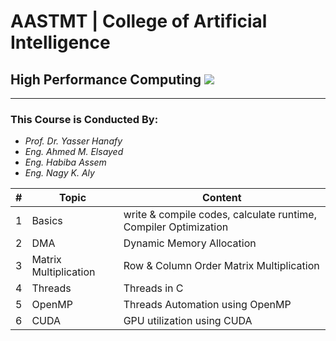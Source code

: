 # AASTMT | College of Artificial Intelligence
## High Performance Computing ![](https://img.shields.io/badge/Semester-Fall--2024-red)
---
### This Course is Conducted By:
- _Prof. Dr. Yasser Hanafy_
- _Eng. Ahmed M. Elsayed_
- _Eng. Habiba Assem_
- _Eng. Nagy K. Aly_

| # | Topic | Content |
| ------ | ------ | ------ |
| 1 | Basics | write & compile codes, calculate runtime, Compiler Optimization |
| 2 | DMA | Dynamic Memory Allocation |
| 3 | Matrix Multiplication |  Row & Column Order Matrix Multiplication |
| 4 | Threads | Threads in C |
| 5 | OpenMP | Threads Automation using OpenMP |
| 6 | CUDA | GPU utilization using CUDA |
